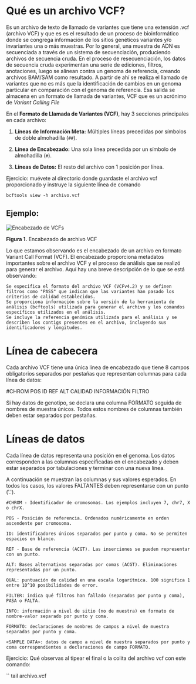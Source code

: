 # Qué es un archivo VCF?

Es un archivo de texto de llamado de variantes que tiene una extensión .vcf (archivo VCF) y que es  es el resultado de un proceso de bioinformático donde se congrega información de los sitios genéticos variantes y/o invariantes una o más muestras. Por lo general, una muestra de ADN es secuenciada a través de un sistema de secuenciación, produciendo archivos de secuencia cruda. En el proceso de resecuenciación, los datos de secuencia cruda experimentan una serie de ediciones, filtros, anotaciones, luego se alinean contra un genoma de referencia, creando archivos BAM/SAM como resultado. A partir de ahí se realiza el llamado de variantes que no es más que la  identificación de cambios en un genoma particular en comparación con el genoma de referencia. Esa salida se almacena en un formato de llamada de variantes, VCF que es un acrónimo de *Variant Calling File*

En el **Formato de Llamada de Variantes (VCF)**, hay 3 secciones principales en cada archivo:

1. **Líneas de Información Meta:** Múltiples líneas precedidas por símbolos de doble almohadilla (`##`).

2. **Línea de Encabezado:** Una sola línea precedida por un símbolo de almohadilla (`#`).

3. **Líneas de Datos:** El resto del archivo con 1 posición por línea.

Ejercicio: muévete al directorio donde guardaste el archivo vcf proporcionado y instruye la siguiente línea de comando


```
bcftools view -h archivo.vcf
```
## Ejemplo:


![Encabezado de VCFs](https://github.com/lafabi/Figuras/blob/main/Fig1.vcf-head.png)

**Figura 1.** Encabezado de archivo VCF

Lo que estamos observando es el encabezado de un archivo en formato Variant Call Format (VCF). El encabezado proporciona metadatos importantes sobre el archivo VCF y el proceso de análisis que se realizó para generar el archivo. Aquí hay una breve descripción de lo que se está observando:

    Se especifica el formato del archivo VCF (VCFv4.2) y se definen filtros como "PASS" que indican que las variantes han pasado los criterios de calidad establecidos.
    Se proporciona información sobre la versión de la herramienta de análisis (bcftools) utilizada para generar el archivo y los comandos específicos utilizados en el análisis.
    Se incluye la referencia genómica utilizada para el análisis y se describen los contigs presentes en el archivo, incluyendo sus identificadores y longitudes.



# Línea de cabecera

Cada archivo VCF tiene una única línea de encabezado que tiene 8 campos obligatorios separados por pestañas que representan columnas para cada línea de datos:

#CHROM POS ID REF ALT CALIDAD INFORMACIÓN FILTRO

Si hay datos de genotipo, se declara una columna FORMATO seguida de nombres de muestra únicos. Todos estos nombres de columnas también deben estar separados por pestañas.

# Líneas de datos

Cada línea de datos representa una posición en el genoma. Los datos corresponden a las columnas especificadas en el encabezado y deben estar separados por tabulaciones y terminar con una nueva línea.

A continuación se muestran las columnas y sus valores esperados. En todos los casos, los valores FALTANTES deben representarse con un punto ('.').

    #CHROM - Identificador de cromosomas. Los ejemplos incluyen 7, chr7, X o chrX.

    POS - Posición de referencia. Ordenados numéricamente en orden ascendente por cromosoma.

    ID: identificadores únicos separados por punto y coma. No se permiten espacios en blanco.

    REF - Base de referencia (ACGT). Las inserciones se pueden representar con un punto.

    ALT: Bases alternativas separadas por comas (ACGT). Eliminaciones representadas por un punto.

    QUAL: puntuación de calidad en una escala logarítmica. 100 significa 1 entre 10^10 posibilidades de error.

    FILTER: indica qué filtros han fallado (separados por punto y coma), PASA o FALTA.

    INFO: información a nivel de sitio (no de muestra) en formato de nombre-valor separado por punto y coma.

    FORMATO: declaraciones de nombres de campos a nivel de muestra separadas por punto y coma.

    <SAMPLE DATA>: datos de campo a nivel de muestra separados por punto y coma correspondientes a declaraciones de campo FORMATO.


Ejercicio: Qué observas al tipear el final o la colita del archivo vcf con este comando: 

``
tail archivo.vcf
```





